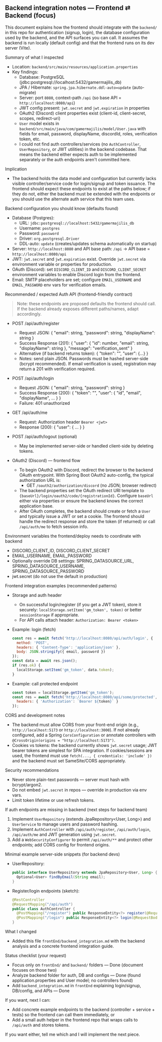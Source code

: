 ## Backend integration notes — Frontend ⇄ Backend (focus)

This document explains how the frontend should integrate with the `backend/` in this repo for authentication (signup, login), the database configuration used by the backend, and the API surfaces you can call. It assumes the backend is run locally (default config) and that the frontend runs on its dev server (Vite).

Summary of what I inspected
- Location: `backend/src/main/resources/application.properties`
- Key findings:
  - Database: PostgreSQL (jdbc:postgresql://localhost:5432/gamermajilis_db)
  - JPA / Hibernate: `spring.jpa.hibernate.ddl-auto=update` (auto-migrate)
  - Server: port `8080`, context-path `/api` (so base API = `http://localhost:8080/api`)
  - JWT config present: `jwt.secret` and `jwt.expiration` in properties
  - OAuth2 (Discord) client properties exist (client-id, client-secret, scopes, redirect-uri)
  - `User` model exists in `backend/src/main/java/com/gamermajilis/model/User.java` with fields for email, password, displayName, discordId, roles, verification token, etc.
  - I could not find auth controllers/services (no `AuthController`, `UserRepository`, or JWT utilities) in the backend codebase. That means the backend either expects auth to be implemented separately or the auth endpoints aren't committed here.

Implication
- The backend holds the data model and configuration but currently lacks visible controller/service code for login/signup and token issuance. The frontend should expect these endpoints to exist at the paths below; if they do not, either the backend must be extended with the endpoints or you should use the alternate auth service that this team uses.

Backend configuration you should know (defaults found)
- Database (Postgres):
  - URL: `jdbc:postgresql://localhost:5432/gamermajilis_db`
  - Username: `postgres`
  - Password: `password`
  - Driver: `org.postgresql.Driver`
  - DDL-auto: `update` (creates/updates schema automatically on startup)
- Server: `http://localhost:8080` and API base path: `/api` → API base = `http://localhost:8080/api`
- JWT: `jwt.secret` and `jwt.expiration` exist. Override `jwt.secret` via environment variable or properties for production.
- OAuth (Discord): set `DISCORD_CLIENT_ID` and `DISCORD_CLIENT_SECRET` environment variables to enable Discord login from the frontend.
- Email: SMTP placeholders are set; configure `EMAIL_USERNAME` and `EMAIL_PASSWORD` env vars for verification emails.

Recommended / expected Auth API (frontend-friendly contract)
> Note: these endpoints are proposed defaults the frontend should call. If the backend already exposes different paths/names, adapt accordingly.

- POST /api/auth/register
  - Request JSON: { "email": string, "password": string, "displayName": string }
  - Success Response (201): { "user": { "id": number, "email": string, "displayName": string }, "message": "verification_sent" }
  - Alternative (if backend returns token): { "token": "<jwt>", "user": {...} }
  - Notes: send plain JSON. Passwords must be hashed server-side (bcrypt recommended). If email verification is used, registration may return a 201 with verification required.

- POST /api/auth/login
  - Request JSON: { "email": string, "password": string }
  - Success Response (200): { "token": "<jwt>", "user": { "id", "email", "displayName", ... } }
  - Failure: 401 unauthorized

- GET /api/auth/me
  - Request: Authorization header `Bearer <jwt>`
  - Response (200): { "user": { ... } }

- POST /api/auth/logout  (optional)
  - May be implemented server-side or handled client-side by deleting tokens.

- OAuth2 (Discord) — frontend flow
  - To begin OAuth2 with Discord, redirect the browser to the backend OAuth entrypoint. With Spring Boot OAuth2 auto-config, the typical authorization URL is:
    - GET `/oauth2/authorization/discord` (no JSON; browser redirect)
  - The backend properties set the OAuth redirect URI template to `{baseUrl}/login/oauth2/code/{registrationId}`. Configure `baseUrl` either via properties or ensure the backend knows the correct application base.
  - After OAuth completes, the backend should create or fetch a `User` and typically issue a JWT or set a cookie. The frontend should handle the redirect response and store the token (if returned) or call `/api/auth/me` to fetch session info.

Environment variables the frontend/deploy needs to coordinate with backend
- DISCORD_CLIENT_ID, DISCORD_CLIENT_SECRET
- EMAIL_USERNAME, EMAIL_PASSWORD
- Optionally override DB settings: SPRING_DATASOURCE_URL, SPRING_DATASOURCE_USERNAME, SPRING_DATASOURCE_PASSWORD
- jwt.secret (do not use the default in production)

Frontend integration examples (recommended patterns)
- Storage and auth header
  - On successful login/register (if you get a JWT token), store it securely: `localStorage.setItem('gm_token', token)` or better `sessionStorage` if appropriate.
  - For API calls attach header: `Authorization: Bearer <token>`

- Example: login (fetch)
  ```js
  const res = await fetch('http://localhost:8080/api/auth/login', {
    method: 'POST',
    headers: { 'Content-Type': 'application/json' },
    body: JSON.stringify({ email, password })
  });
  const data = await res.json();
  if (res.ok) {
    localStorage.setItem('gm_token', data.token);
  }
  ```

- Example: call protected endpoint
  ```js
  const token = localStorage.getItem('gm_token');
  const res = await fetch('http://localhost:8080/api/some/protected', {
    headers: { 'Authorization': `Bearer ${token}` }
  });
  ```

CORS and development notes
- The backend must allow CORS from your front-end origin (e.g., `http://localhost:5173` or `http://localhost:3000`). If not already configured, add a Spring `CorsConfiguration` or annotate controllers with `@CrossOrigin(origins = "http://localhost:5173")`.
- Cookies vs tokens: the backend currently shows `jwt.secret` usage; JWT bearer tokens are simplest for SPA integration. If cookies/sessions are used, the frontend must use `fetch(..., { credentials: 'include' })` and the backend must set SameSite/CORS appropriately.

Security recommendations
- Never store plain-text passwords — server must hash with bcrypt/argon2.
- Do not embed `jwt.secret` in repos — override in production via env vars.
- Limit token lifetime or use refresh tokens.

If auth endpoints are missing in backend (next steps for backend team)
1. Implement `UserRepository` (extends JpaRepository<User, Long>) and `UserService` to manage users and password hashing.
2. Implement `AuthController` with `/api/auth/register`, `/api/auth/login`, `/api/auth/me` and JWT generation using `jwt.secret`.
3. Add a `WebSecurityConfigurer` to permit `/api/auth/**` and protect other endpoints; add CORS config for frontend origins.

Minimal example server-side snippets (for backend devs)
- UserRepository:
  ```java
  public interface UserRepository extends JpaRepository<User, Long> {
    Optional<User> findByEmail(String email);
  }
  ```
- Register/login endpoints (sketch):
  ```java
  @RestController
  @RequestMapping("/api/auth")
  public class AuthController {
    @PostMapping("/register") public ResponseEntity<?> register(@RequestBody RegisterDto dto) { ... }
    @PostMapping("/login") public ResponseEntity<?> login(@RequestBody LoginDto dto) { ... }
  }
  ```

What I changed
- Added this file `frontEnd/backend_integration.md` with the backend analysis and a concrete frontend integration guide.

Status checklist (your request)
- Focus only on `frontEnd/` and `backend/` folders — Done (document focuses on those two)
- Analyze backend folder for auth, DB and configs — Done (found application.properties and User model; no controllers found)
- Add `backend_integration.md` in `frontEnd` explaining login/signup, DB/config, and APIs — Done

If you want, next I can:
- Add concrete example endpoints to the backend (controller + service + tests) so the frontend can call them immediately, or
- Add a small auth helper in the frontend repo that wraps calls to `/api/auth` and stores tokens.

If you want either, tell me which and I will implement the next piece.

